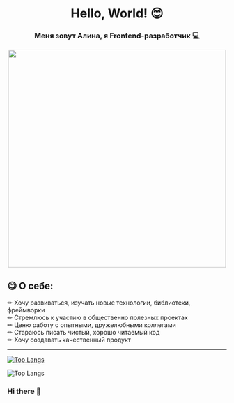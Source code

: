 <div id="header" align="center">
  <h1>Hello, World! 😊</h1>
  <h3>Меня зовут Алина, я Frontend-разработчик 💻</h3>
  <img src="https://media.giphy.com/media/v1.Y2lkPTc5MGI3NjExMjJ1ajBieWp6MTF1OGU0OWR0aWY3cThuY292ZjdvaGttN3Exc3I0OCZlcD12MV9pbnRlcm5hbF9naWZfYnlfaWQmY3Q9Zw/dNgK7Ws7y176U/giphy.gif" width="500" /> 
</div>

## 😋 О себе:

<div>✏ Хочу развиваться, изучать новые технологии, библиотеки, фреймворки</div>
<div>✏ Стремлюсь к участию в общественно полезных проектах</div>
<div>✏ Ценю работу с опытными, дружелюбными коллегами</div>
<div>✏ Стараюсь писать чистый, хорошо читаемый код</div>
<div>✏ Хочу создавать качественный продукт</div>

---

[![Top Langs](https://github-readme-stats.vercel.app/api/top-langs/?username=Ms-Alina)](https://github.com/anuraghazra/github-readme-stats)

![Top Langs](https://github-readme-stats.vercel.app/api/top-langs/?username=Ms-Alina&layout=compact)


### Hi there 👋

<!--
**Ms-Alina/Ms-Alina** is a ✨ _special_ ✨ repository because its `README.md` (this file) appears on your GitHub profile.

Here are some ideas to get you started:

- 🔭 I’m currently working on ...
- 🌱 I’m currently learning ...
- 👯 I’m looking to collaborate on ...
- 🤔 I’m looking for help with ...
- 💬 Ask me about ...
- 📫 How to reach me: ...
- 😄 Pronouns: ...
- ⚡ Fun fact: ...
-->
